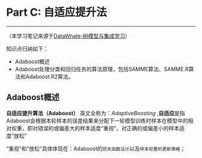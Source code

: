 # Part C: 自适应提升法

----

（本学习笔记来源于[DataWhale-树模型与集成学习](https://github.com/datawhalechina/machine-learning-toy-code)）

知识点归纳如下：
- Adaboost概述
- Adaboost处理分类和回归任务的算法原理，包括SAMME算法、SAMME.R算法和Adaboost.R2算法。


## Adaboost概述

**自适应提升算法（Adaboost）** 英文全称为：$Adaptive Boosting$ ,**自适应**是指Adaboost会根据本轮样本的误差结果来分配下一轮模型训练时样本在模型中的相对权重，即对错误的或偏差大的样本适度“重视”，对正确的或偏差小的样本适度“放松”

“重视”和“放松”具体体现在：Adaboost的`损失函数设计`以及`样本权重的更新策略`；

